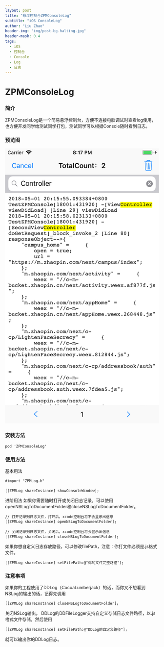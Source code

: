```yaml
---
layout: post
title: "悬浮控制台ZPMConsoleLog"
subtitle: "iOS ConsoleLog"
author: "Liu Zhao"
header-img: "img/post-bg-halting.jpg"
header-mask: 0.4
tags:
  - iOS
  - 控制台
  - Console
  - Log
  - 日志
---
```


# ZPMConsoleLog

### 简介
ZPMConsoleLog是一个简易悬浮控制台，方便不连接电脑调试时查看log使用，也方便开发同学给测试同学打包，测试同学可以根据Console随时看到日志。

### 预览图

![image](https://raw.githubusercontent.com/liuzhao/ZPMConsoleLog/master/GithubImages/ScreenShot002.png)

### 安装方法
```
pod 'ZPMConsoleLog'
```

### 使用方法

基本用法
```
#import "ZPMLog.h"

[[ZPMLog shareInstance] showConsoleWindow];
```

进阶用法
如果你需要随时打开或关闭日志记录，可以使用openNSLogToDocumentFolder和closeNSLogToDocumentFolder。
```
// 打开记录到日志文件，打开后，xcode控制台将不会显示出信息
[[ZPMLog shareInstance] openNSLogToDocumentFolder];

// 关闭记录到日志文件，关闭后，xcode控制台将会显示出信息
[[ZPMLog shareInstance] closeNSLogToDocumentFolder];
```

如果你想自定义日志存放路径，可以修改filePath，注意：你打文件必须是.js格式文件。
```
[[ZPMLog shareInstance] setFilePath:@"你的文件完整路径"];
```
### 注意事项

如果你的工程使用了DDLog（CocoaLumberjack）的话，而你又不想看到NSLog的输出的话，记得先调用
```
[[ZPMLog shareInstance] closeNSLogToDocumentFolder];
```
关闭NSLog输出。
DDLog的DDFileLogger支持自定义存储日志文件路径，以.js格式文件存储，然后使用
```
[[ZPMLog shareInstance] setFilePath:@"DDLog的自定义路径"];
```
就可以输出你的DDLog日志。

